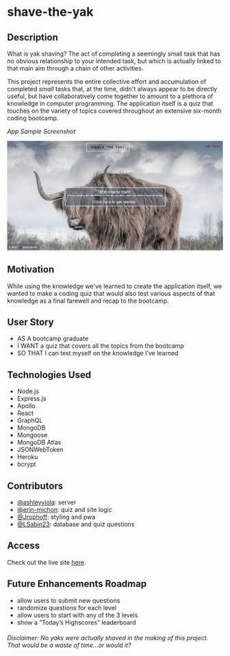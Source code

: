 # shave-the-yak

## Description
What is yak shaving? The act of completing a seemingly small task that has no obvious relationship to your intended task, but which is actually linked to that main aim through a chain of other activities.

This project represents the entire collective effort and accumulation of completed _small_ tasks that, at the time, didn't always appear to be directly useful, but have collaboratively come together to amount to a plethora of knowledge in computer programming. The application itself is a quiz that touches on the variety of topics covered throughout an extensive six-month coding bootcamp.

_App Sample Screenshot_

![shave-the-yak sample](./client/src/assets/images/shave-the-yak-sample-screenshot.png)

## Motivation
While using the knowledge we've learned to create the application itself, we wanted to make a coding quiz that would also test various aspects of that knowledge as a final farewell and recap to the bootcamp.


## User Story
* AS A bootcamp graduate
* I WANT a quiz that covers all the topics from the bootcamp
* SO THAT I can test myself on the knowledge I’ve learned


## Technologies Used

* Node.js
* Express.js
* Apollo
* React
* GraphQL
* MongoDB
* Mongoose
* MongoDB Atlas
* JSONWebToken
* Heroku
* bcrypt


## Contributors

* [@ashleyviola](https://github.com/ashleyviola): server
* [@erin-michon](https://github.com/erin-michon): quiz and site logic
* [@Jrophoff](https://github.com/Jrophoff): styling and pwa
* [@LSabin23](https://github.com/LSabin23): database and quiz questions


## Access

Check out the live site [here](https://evening-reef-89907.herokuapp.com/).


## Future Enhancements Roadmap

* allow users to submit new questions
* randomize questions for each level
* allow users to start with any of the 3 levels
* show a “Today’s Highscores” leaderboard


###### Disclaimer: No yaks were actually shaved in the making of this project. That would be a waste of time...or would it?
